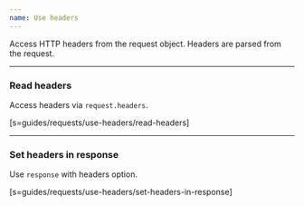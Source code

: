 ```yaml
---
name: Use headers
---
```


Access HTTP headers from the request object. Headers are parsed from the
request.

---

### Read headers

Access headers via `request.headers`.

[s=guides/requests/use-headers/read-headers]

---

### Set headers in response

Use `response` with headers option.

[s=guides/requests/use-headers/set-headers-in-response]
